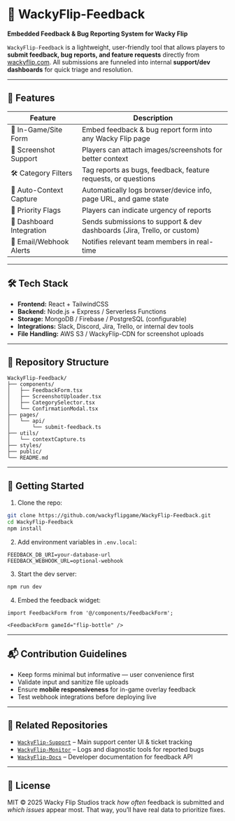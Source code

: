 # 🐞 WackyFlip-Feedback

**Embedded Feedback & Bug Reporting System for Wacky Flip**

`WackyFlip-Feedback` is a lightweight, user-friendly tool that allows players to **submit feedback, bug reports, and feature requests** directly from [wackyflip.com](https://wackyflip.com). All submissions are funneled into internal **support/dev dashboards** for quick triage and resolution.

---

## 🎯 Features

| Feature                  | Description                                                             |
| ------------------------ | ----------------------------------------------------------------------- |
| 📝 In-Game/Site Form     | Embed feedback & bug report form into any Wacky Flip page               |
| 📎 Screenshot Support    | Players can attach images/screenshots for better context                |
| 🛠 Category Filters      | Tag reports as bugs, feedback, feature requests, or questions           |
| 📍 Auto-Context Capture  | Automatically logs browser/device info, page URL, and game state        |
| 🚦 Priority Flags        | Players can indicate urgency of reports                                 |
| 🔔 Dashboard Integration | Sends submissions to support & dev dashboards (Jira, Trello, or custom) |
| 📧 Email/Webhook Alerts  | Notifies relevant team members in real-time                             |

---

## 🛠 Tech Stack

* **Frontend:** React + TailwindCSS
* **Backend:** Node.js + Express / Serverless Functions
* **Storage:** MongoDB / Firebase / PostgreSQL (configurable)
* **Integrations:** Slack, Discord, Jira, Trello, or internal dev tools
* **File Handling:** AWS S3 / WackyFlip-CDN for screenshot uploads

---

## 📁 Repository Structure

```
WackyFlip-Feedback/
├── components/
│   ├── FeedbackForm.tsx
│   ├── ScreenshotUploader.tsx
│   ├── CategorySelector.tsx
│   └── ConfirmationModal.tsx
├── pages/
│   └── api/
│       └── submit-feedback.ts
├── utils/
│   └── contextCapture.ts
├── styles/
├── public/
└── README.md
```

---

## 🚀 Getting Started

1. Clone the repo:

```bash
git clone https://github.com/wackyflipgame/WackyFlip-Feedback.git
cd WackyFlip-Feedback
npm install
```

2. Add environment variables in `.env.local`:

```
FEEDBACK_DB_URI=your-database-url
FEEDBACK_WEBHOOK_URL=optional-webhook
```

3. Start the dev server:

```bash
npm run dev
```

4. Embed the feedback widget:

```tsx
import FeedbackForm from '@/components/FeedbackForm';

<FeedbackForm gameId="flip-bottle" />
```

---

## 📬 Contribution Guidelines

* Keep forms minimal but informative — user convenience first
* Validate input and sanitize file uploads
* Ensure **mobile responsiveness** for in-game overlay feedback
* Test webhook integrations before deploying live

---

## 🔗 Related Repositories

* [`WackyFlip-Support`](https://github.com/wackyflipgame/WackyFlip-Support) – Main support center UI & ticket tracking
* [`WackyFlip-Monitor`](https://github.com/wackyflipgame/WackyFlip-Monitor) – Logs and diagnostic tools for reported bugs
* [`WackyFlip-Docs`](https://github.com/wackyflipgame/WackyFlip-Docs) – Developer documentation for feedback API

---

## 📜 License

MIT © 2025 Wacky Flip Studios track *how often* feedback is submitted and *which issues* appear most. That way, you’ll have real data to prioritize fixes.
